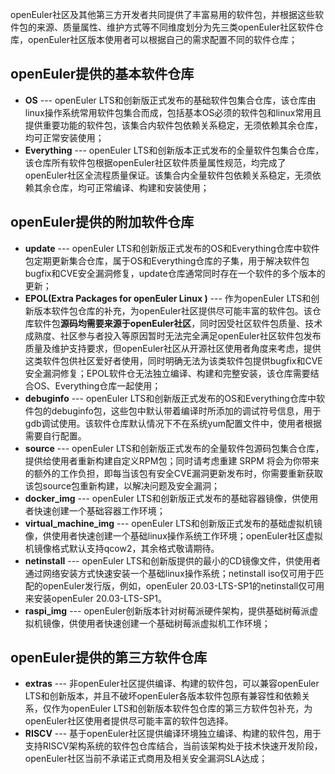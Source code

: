 openEuler社区及其他第三方开发者共同提供了丰富易用的软件包，并根据这些软件包的来源、质量属性、维护方式等不同维度划分为先三类openEuler社区软件仓库，openEuler社区版本使用者可以根据自己的需求配置不同的软件仓库；

##  openEuler提供的基本软件仓库
-  **OS** --- openEuler LTS和创新版正式发布的基础软件包集合仓库，该仓库由linux操作系统常用软件包集合而成，包括基本OS必须的软件包和linux常用且提供重要功能的软件包，该集合内软件包依赖关系稳定，无须依赖其余仓库，均可正常安装使用；
-  **Everything** --- openEuler LTS和创新版本正式发布的全量软件包集合仓库，该仓库所有软件包根据openEuler社区软件质量属性规范，均完成了openEuler社区全流程质量保证。该集合内全量软件包依赖关系稳定，无须依赖其余仓库，均可正常编译、构建和安装使用；

##  openEuler提供的附加软件仓库
-  **update** --- openEuler LTS和创新版正式发布的OS和Everything仓库中软件包定期更新集合仓库，属于OS和Everything仓库的子集，用于解决软件包bugfix和CVE安全漏洞修复，update仓库通常同时存在一个软件的多个版本的更新；
-  **EPOL(Extra Packages for openEuler Linux )** --- 作为openEuler LTS和创新版本软件包仓库的补充，为openEuler社区提供尽可能丰富的软件包。该仓库软件包**源码均需要来源于openEuler社区**，同时因受社区软件包质量、技术成熟度、社区参与者投入等原因暂时无法完全满足openEuler社区软件包发布质量及维护支持要求，但openEuler社区从开源社区使用者角度来考虑，提供这类软件包供社区爱好者使用，同时明确无法为该类软件包提供bugfix和CVE安全漏洞修复；EPOL软件仓无法独立编译、构建和完整安装，该仓库需要结合OS、Everything仓库一起使用；
-  **debuginfo** ---  openEuler LTS和创新版正式发布的OS和Everything仓库中软件包的debuginfo包，这些包中默认带着编译时所添加的调试符号信息，用于gdb调试使用。该软件仓库默认情况下不在系统yum配置文件中，使用者根据需要自行配置。
-  **source** --- openEuler LTS和创新版正式发布的全量软件包源码包集合仓库，提供给使用者重新构建自定义RPM包；同时请考虑重建 SRPM 将会为你带来的额外的工作负担，即每当该包有安全CVE漏洞更新发布时，你需要重新获取该包source包重新构建，以解决问题及安全漏洞；
-  **docker_img** --- openEuler LTS和创新版正式发布的基础容器镜像，供使用者快速创建一个基础容器工作环境；
-  **virtual_machine_img** ---  openEuler LTS和创新版正式发布的基础虚拟机镜像，供使用者快速创建一个基础linux操作系统工作环境；openEuler社区虚拟机镜像格式默认支持qcow2，其余格式敬请期待。
-  **netinstall** --- openEuler LTS和创新版提供的最小的CD镜像文件，供使用者通过网络安装方式快速安装一个基础linux操作系统；netinstall iso仅可用于匹配的openEuler发行版，例如，openEuler 20.03-LTS-SP1的netinstall仅可用来安装openEuler 20.03-LTS-SP1。
-  **raspi_img** --- openEuler创新版本针对树莓派硬件架构，提供基础树莓派虚拟机镜像，供使用者快速创建一个基础树莓派虚拟机工作环境；

##  openEuler提供的第三方软件仓库
-  **extras** --- 非openEuler社区提供编译、构建的软件包，可以兼容openEuler LTS和创新版本，并且不破坏openEuler各版本软件包原有兼容性和依赖关系，仅作为openEuler LTS和创新版本软件包仓库的第三方软件包补充，为openEuler社区使用者提供尽可能丰富的软件包选择。
-  **RISCV** --- 基于openEuler社区提供编译环境独立编译、构建的软件包，用于支持RISCV架构系统的软件包仓库结合，当前该架构处于技术快速开发阶段，openEuler社区当前不承诺正式商用及相关安全漏洞SLA达成；